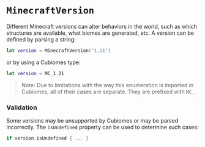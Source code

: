 # ``MinecraftVersion``

Different Minecraft versions can alter behaviors in the world, such as
which structures are available, what biomes are generated, etc. A version
can be defined by parsing a string:

```swift
let version = MinecraftVersion("1.21")
```

or by using a Cubiomes type:

```swift
let version = MC_1_21
```

> Note: Due to limitations with the way this enumeration is imported in
> Cubiomes, all of their cases are separate. They are prefixed with `MC_`.

### Validation

Some versions may be unsupported by Cubiomes or may be parsed incorrectly.
The `isUndefined` property can be used to determine such cases:

```swift
if version.isUndefined { ... }
```
